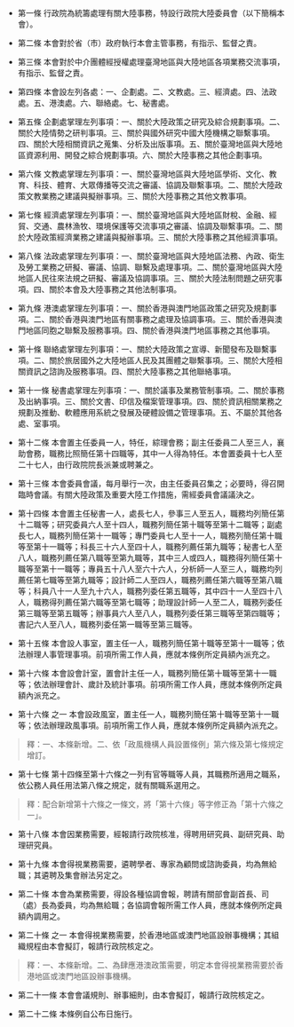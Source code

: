* 第一條 行政院為統籌處理有關大陸事務，特設行政院大陸委員會（以下簡稱本會）。

* 第二條 本會對於省（市）政府執行本會主管事務，有指示、監督之責。

* 第三條 本會對於中介團體經授權處理臺灣地區與大陸地區各項業務交流事項，有指示、監督之責。

* 第四條 本會設左列各處：一、企劃處。二、文教處。三、經濟處。四、法政處。五、港澳處。六、聯絡處。七、秘書處。

* 第五條 企劃處掌理左列事項：一、關於大陸政策之研究及綜合規劃事項。二、關於大陸情勢之研判事項。三、關於與國外研究中國大陸機構之聯繫事項。四、關於大陸相關資訊之蒐集、分析及出版事項。五、關於臺灣地區與大陸地區資源利用、開發之綜合規劃事項。六、關於大陸事務之其他企劃事項。

* 第六條 文教處掌理左列事項：一、關於臺灣地區與大陸地區學術、文化、教育、科技、體育、大眾傳播等交流之審議、協調及聯繫事項。二、關於大陸政策文教業務之建議與擬辦事項。三、關於大陸事務之其他文教事項。

* 第七條 經濟處掌理左列事項：一、關於臺灣地區與大陸地區財稅、金融、經貿、交通、農林漁牧、環境保護等交流事項之審議、協調及聯繫事項。二、關於大陸政策經濟業務之建議與擬辦事項。三、關於大陸事務之其他經濟事項。

* 第八條 法政處掌理左列事項：一、關於臺灣地區與大陸地區法務、內政、衛生及勞工業務之研擬、審議、協調、聯繫及處理事項。二、關於臺灣地區與大陸地區人民往來法規之研擬、審議及協調事項。三、關於大陸法制問題之研究事項。四、關於本會及大陸事務之其他法制事項。

* 第九條 港澳處掌理左列事項：一、關於香港與澳門地區政策之研究及規劃事項。二、關於香港與澳門地區有關事務之處理及協調事項。三、關於香港與澳門地區同胞之聯繫及服務事項。四、關於香港與澳門地區事務之其他事項。

* 第十條 聯絡處掌理左列事項：一、關於大陸政策之宣導、新聞發布及聯繫事項。二、關於旅居國外之大陸地區人民及其團體之聯繫事項。三、關於大陸相關資訊之諮詢及服務事項。四、關於大陸事務之其他聯絡事項。

* 第十一條 秘書處掌理左列事項：一、關於議事及業務管制事項。二、關於事務及出納事項。三、關於文書、印信及檔案管理事項。四、關於資訊相關業務之規劃及推動、軟體應用系統之發展及硬體設備之管理事項。五、不屬於其他各處、室事項。

* 第十二條 本會置主任委員一人，特任，綜理會務；副主任委員二人至三人，襄助會務，職務比照簡任第十四職等，其中一人得為特任。本會置委員十七人至二十七人，由行政院院長派兼或聘兼之。

* 第十三條 本會委員會議，每月舉行一次，由主任委員召集之；必要時，得召開臨時會議。有關大陸政策及重要大陸工作措施，需經委員會議議決之。

* 第十四條 本會置主任秘書一人，處長七人，參事三人至五人，職務均列簡任第十二職等；研究委員六人至十四人，職務列簡任第十職等至第十二職等；副處長七人，職務列簡任第十一職等；專門委員七人至十一人，職務列簡任第十職等至第十一職等；科長三十六人至四十人，職務列薦任第九職等；秘書七人至八人，職務列薦任第八職等至第九職等，其中三人或四人，職務得列簡任第十職等至第十一職等；專員五十八人至六十六人，分析師一人至三人，職務均列薦任第七職等至第九職等；設計師二人至四人，職務列薦任第六職等至第八職等；科員八十一人至九十六人，職務列委任第五職等，其中四十一人至四十八人，職務得列薦任第六職等至第七職等；助理設計師一人至二人，職務列委任第三職等至第五職等；辦事員六人至八人，職務列委任第三職等至第四職等；書記六人至八人，職務列委任第一職等至第三職等。

* 第十五條 本會設人事室，置主任一人，職務列簡任第十職等至第十一職等；依法辦理人事管理事項。前項所需工作人員，應就本條例所定員額內派充之。

* 第十六條 本會設會計室，置會計主任一人，職務列簡任第十職等至第十一職等；依法辦理會計、歲計及統計事項。前項所需工作人員，應就本條例所定員額內派充之。

* 第十六條 之一 本會設政風室，置主任一人，職務列簡任第十職等至第十一職等；依法辦理政風事項。前項所需工作人員，應就本條例所定員額內派充之。

> 釋：一、本條新增。二、依「政風機構人員設置條例」第六條及第七條規定增訂。

* 第十七條 第十四條至第十六條之一列有官等職等人員，其職務所適用之職系，依公務人員任用法第八條之規定，就有關職系選用之。

> 釋：配合新增第十六條之一條文，將「第十六條」等字修正為「第十六條之一」。

* 第十八條 本會因業務需要，經報請行政院核准，得聘用研究員、副研究員、助理研究員。

* 第十九條 本會得視業務需要，遴聘學者、專家為顧問或諮詢委員，均為無給職；其遴聘及集會辦法另定之。

* 第二十條 本會為業務需要，得設各種協調會報，聘請有關部會副首長、司（處）長為委員，均為無給職；各協調會報所需工作人員，應就本條例所定員額內調用之。

* 第二十條 之一 本會得視業務需要，於香港地區或澳門地區設辦事機構；其組織規程由本會擬訂，報請行政院核定之。

> 釋：一、本條新增。二、為肆應港澳政策需要，明定本會得視業務需要於香港地區或澳門地區設辦事機構。

* 第二十一條 本會會議規則、辦事細則，由本會擬訂，報請行政院核定之。

* 第二十二條 本條例自公布日施行。

